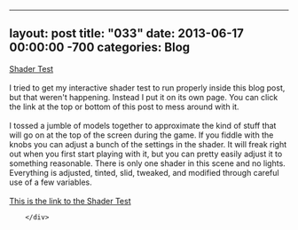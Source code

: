 
---
layout: post
title: "033"
date: 2013-06-17 00:00:00 -700
categories: Blog
---
<div class="blog-content">
				<div class="paragraph" style="text-align:left;"><a href="../033---shader-test.html">Shader Test</a><br><br>I tried to get my interactive shader test to run properly inside this blog post, but that weren't happening. Instead I put it on its own page. You can click the link at the top or bottom of this post to mess around with it.&nbsp;<br><br>I tossed a jumble of models together to approximate the kind of stuff that will go on at the top of the screen during the game. If you fiddle with the knobs you can adjust a bunch of the settings in the shader. It will freak right out when you first start playing with it, but you can pretty easily adjust it to something reasonable. There is only one shader in this scene and no lights. Everything is adjusted, tinted, slid, tweaked, and modified through careful use of a few variables.<br><br><a href="../033---shader-test.html">This is the link to the Shader Test</a></div>

		</div>
        
